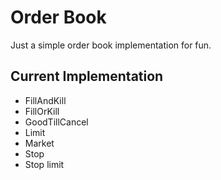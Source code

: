 # Order Book

Just a simple order book implementation for fun.

## Current Implementation

- FillAndKill
- FillOrKill
- GoodTillCancel
- Limit
- Market
- Stop
- Stop limit
